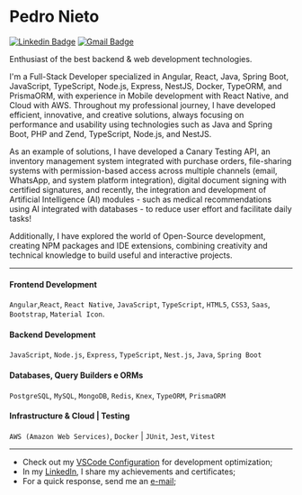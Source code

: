 # Pedro Nieto

[![Linkedin Badge](https://img.shields.io/badge/-LinkedIn-477acd?style=flat-square&logo=Linkedin&logoColor=white&link=https://www.linkedin.com/in/pedroo-nietoo/)](https://www.linkedin.com/in/pedroo-nietoo/)
[![Gmail Badge](https://img.shields.io/badge/-pedronieto.2005@gmail.com-477acd?style=flat-square&logo=Gmail&logoColor=white&link=mailto:pedronieto.2005@gmail.com)](mailto:pedronieto.2005@gmail.com)

Enthusiast of the best backend & web development technologies.

I'm a Full-Stack Developer specialized in Angular, React, Java, Spring Boot, JavaScript, TypeScript, Node.js, Express, NestJS, Docker, TypeORM, and PrismaORM, with experience in Mobile development with React Native, and Cloud with AWS. Throughout my professional journey, I have developed efficient, innovative, and creative solutions, always focusing on performance and usability using technologies such as Java and Spring Boot, PHP and Zend, TypeScript, Node.js, and NestJS.

As an example of solutions, I have developed a Canary Testing API, an inventory management system integrated with purchase orders, file-sharing systems with permission-based access across multiple channels (email, WhatsApp, and system platform integration), digital document signing with certified signatures, and recently, the integration and development of Artificial Intelligence (AI) modules - such as medical recommendations using AI integrated with databases - to reduce user effort and facilitate daily tasks!

Additionally, I have explored the world of Open-Source development, creating NPM packages and IDE extensions, combining creativity and technical knowledge to build useful and interactive projects.

---

#### Frontend Development  
`Angular`,`React`, `React Native`, `JavaScript`, `TypeScript`, `HTML5`, `CSS3`, `Saas`, `Bootstrap`, `Material Icon`.

#### Backend Development  
`JavaScript`, `Node.js`, `Express`, `TypeScript`, `Nest.js`, `Java`, `Spring Boot` 

#### Databases, Query Builders e ORMs  
`PostgreSQL`, `MySQL`, `MongoDB`, `Redis`, `Knex`, `TypeORM`, `PrismaORM`  

#### Infrastructure & Cloud | Testing  
`AWS (Amazon Web Services)`, `Docker` | `JUnit`, `Jest`, `Vitest`

---

- Check out my [VSCode Configuration](https://gist.github.com/Pedroo-Nietoo/a20bf9b1ee512aeb97421f3bd5b7eb29) for development optimization;
- In my [LinkedIn](https://www.linkedin.com/in/pedroo-nietoo/), I share my achievements and certificates;
- For a quick response, send me an [e-mail](mailto:pedronieto.2005@gmail.com);
